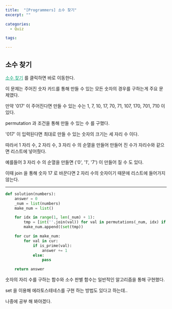 ```yaml
---
title:  "[Programmers] 소수 찾기"
excerpt: ""

categories:
  - Quiz

tags:

---
```


## 소수 찾기

<a href="https://programmers.co.kr/learn/courses/30/lessons/42839" style="color:#0FA678" target="_blank">소수 찾기</a> 를 클릭하면 바로 이동한다.

이 문제는 주어진 숫자 카드를 통해 만들 수 있는 모든 숫자의 경우를 구하는게 주요 문제였다.

만약 '017' 이 주어진다면 만들 수 있는 수는 1, 7, 10, 17, 70, 71, 107, 170, 701, 710 이 있다.

permutation 과 조건을 통해 만들 수 있는 수 를 구했다.

'017' 이 입력된다면 최대로 만들 수 있는 숫자의 크기는 세 자리 수 이다.

따라서 1 자리 수, 2 자리 수, 3 자리 수 의 순열을 만들어 만들어 진 수가 자리수와 같으면 리스트에 넣어줬다.

예를들어 3 자리 수 의 순열을 만들면 ('0', '1', '7') 이 만들어 질 수 도 있다.

이때 join 을 통해 숫자 17 로 바꾼다면 2 자리 수의 숫자이기 때문에 리스트에 들어가지 않는다.

---

```python
def solution(numbers):
	answer = 0
	_num = list(numbers)
	make_num = list()

	for idx in range(1, len(_num) + 1):
		tmp = [int(''.join(val)) for val in permutations(_num, idx) if len_num(int(''.join(val))) == idx]
		make_num.append((set(tmp))

	for cur in make_num:
		for val in cur:
			if is_prime(val):
				answer += 1
			else:
				pass

	return answer
```

숫자의 자리 수를 구하는 함수와 소수 판별 함수는 일반적인 알고리즘을 통해 구현했다.

set 을 이용해 에라토스테네스를 구현 하는 방법도 있다고 하는데..

나중에 공부 해 봐야겠다.